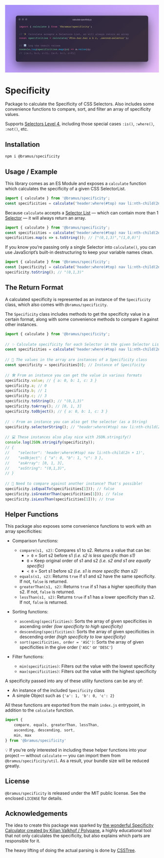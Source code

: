 ![Calculate CSS Specificity](./screenshots/calculate-specificity.png)

# Specificity

Package to calculate the Specificity of CSS Selectors. Also includes some convenience functions to compare, sort, and filter an array of specificity values.

Supports [Selectors Level 4](https://www.w3.org/TR/selectors-4/), including those special cases `:is()`, `:where()`, `:not()`, etc. 

## Installation

```bash
npm i @bramus/specificity
```

## Usage / Example

This library comes as an ES Module and exposes a `calculate` function which calculates the specificity of a given CSS SelectorList.

```js
import { calculate } from '@bramus/specificity';
const specificities = calculate('header:where(#top) nav li:nth-child(2n + 1), #doormat');
```

Because `calculate` accepts a [Selector List](https://www.w3.org/TR/selectors-4/#grouping) — which can contain more than 1 [Selector](https://www.w3.org/TR/selectors-4/#selector) — it will always return an array.

```js
import { calculate } from '@bramus/specificity';
const specificities = calculate('header:where(#top) nav li:nth-child(2n + 1), #doormat');
specificities.map(s => s.toString()); // ["(0,1,3)","(1,0,0)"]
```

If you know you’re passing only a single Selector into `calculate()`, you can use JavaScript’s built-in destructuring to keep your variable names clean.

```js
import { calculate } from '@bramus/specificity';
const [specificity] = calculate('header:where(#top) nav li:nth-child(2n + 1)');
specificity.toString(); // "(0,1,3)"
```

## The Return Format

A calculated specificity is represented as an instance of the `Specificity` class, which also comes with `@bramus/specificity`.

The `Specificity` class includes methods to get the specificity value in a certain format, along with some convenience methods to compare it against other instances.

```js
import { calculate } from '@bramus/specificity';

// ✨ Calculate specificity for each Selector in the given Selector List
const specificities = calculate('header:where(#top) nav li:nth-child(2n + 1), #doormat');

// 🚚 The values in the array are instances of a Specificity class
const specificity = specificities[0]; // Instance of Specificity

// 🛠 From an instance you can get the value in various formats
specificity.value; // { a: 0, b: 1, c: 3 }
specificity.a; // 0
specificity.b; // 1
specificity.c; // 3
specificity.toString(); // "(0,1,3)"
specificity.toArray(); // [0, 1, 3]
specificity.toObject(); // { a: 0, b: 1, c: 3 }

// 💡 From an instance you can also get the selector (as a String)
specificity.selectorString(); // "header:where(#top) nav li:nth-child(2n + 1)"

// 💻 These instances also play nice with JSON.stringify()
console.log(JSON.stringify(specificity));
// {
//    "selector": 'header:where(#top) nav li:nth-child(2n + 1)',
//    "asObject": { "a": 0, "b": 1, "c": 3 },
//    "asArray": [0, 1, 3],
//    "asString": "(0,1,3)",
// }

// 🔀 Need to compare against another instance? That's possible!
specificity.isEqualTo(specificities[1])); // false
specificity.isGreaterThan(specificities[1])); // false
specificity.isLessThan(specificities[1])); // true
```
## Helper Functions

This package also exposes some convenience functions to work with an array specificities:

- Comparison functions:
    - `compare(s1, s2)`: Compares s1 to s2. Returns a value that can be:
        - `> 0` = Sort s2 before s1 _(i.e. s2 is less specific than s1)_
        - `0` = Keep original order of s1 and s2 _(i.e. s2 and s1 are equally specific)_
        - `< 0` = Sort s1 before s2 _(i.e. s1 is more specific than s2)_
    - `equals(s1, s2)`: Returns `true` if s1 and s2 have the same specificity. If not, `false` is returned.
    - `greaterThan(s1, s2)`: Returns `true` if s1 has a higher specificity than s2. If not, `false` is returned.
    - `lessThan(s1, s2)`: Returns `true` if s1 has a lower specificity than s2. If not, `false` is returned.

- Sorting functions:
    - `ascending(specificities)`: Sorts the array of given specificities in ascending order _(low specificity to high specificity)_
    - `descending(specificities)`: Sorts the array of given specificities in descending order _(high specificity to low specificity)_
    - `sort(specificities, order = 'ASC')`: Sorts the array of given specificities in the give order (`'ASC'` or `'DESC'`)

- Filter functions:
    - `min(specificities)`: Filters out the value with the lowest specificity
    - `max(specificities)`: Filters out the value with the highest specificity

A specificity passed into any of these utility functions can be any of:

- An instance of the included `Specificity` class
- A simple Object such as `{'a': 1, 'b': 0, 'c': 2}`

All these functions are exported from the main `index.js` entrypoint, in addition to the `calculate` function.

```js
import {
    compare, equals, greaterThan, lessThan,
    ascending, descending, sort,
    min, max
} from '@bramus/specificity'
```

💡 If you're only interested in including these helper functions into your project — without `calculate` — you can import them from `@bramus/specificity/util`. As a result, your bundle size will be reduced greatly.

## License

`@bramus/specificity` is released under the MIT public license. See the enclosed `LICENSE` for details.

## Acknowledgements

The idea to create this package was sparked by [the wonderful Specificity Calculator created by Kilian Valkhof / Polypane](https://polypane.app/css-specificity-calculator/), a highly educational tool that not only calculates the specificity, but also explains which parts are responsible for it.

The heavy lifting of doing the actual parsing is done by [CSSTree](https://github.com/csstree/csstree).
